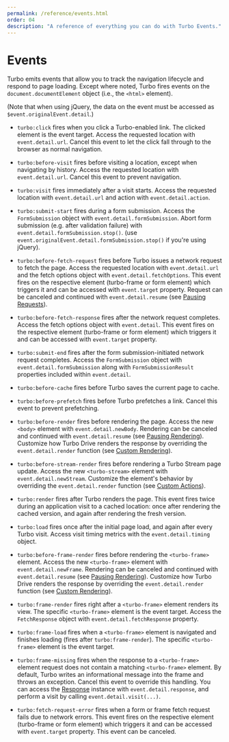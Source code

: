 ```yaml
---
permalink: /reference/events.html
order: 04
description: "A reference of everything you can do with Turbo Events."
---
```


# Events

Turbo emits events that allow you to track the navigation lifecycle and respond to page loading. Except where noted, Turbo fires events on the `document.documentElement` object (i.e., the `<html>` element).

(Note that when using jQuery, the data on the event must be accessed as `$event.originalEvent.detail`.)

* `turbo:click` fires when you click a Turbo-enabled link. The clicked element is the event target. Access the requested location with `event.detail.url`. Cancel this event to let the click fall through to the browser as normal navigation.

* `turbo:before-visit` fires before visiting a location, except when navigating by history. Access the requested location with `event.detail.url`. Cancel this event to prevent navigation.

* `turbo:visit` fires immediately after a visit starts. Access the requested location with `event.detail.url` and action with `event.detail.action`.

* `turbo:submit-start` fires during a form submission. Access the `FormSubmission` object with `event.detail.formSubmission`. Abort form submission (e.g. after validation failure) with `event.detail.formSubmission.stop()`. (use `event.originalEvent.detail.formSubmission.stop()` if you're using jQuery).

* `turbo:before-fetch-request` fires before Turbo issues a network request to fetch the page. Access the requested location with `event.detail.url` and the fetch options object with `event.detail.fetchOptions`. This event fires on the respective element (turbo-frame or form element) which triggers it and can be accessed with `event.target` property. Request can be canceled and continued with `event.detail.resume` (see [Pausing Requests](/handbook/drive#pausing-requests)).

* `turbo:before-fetch-response` fires after the network request completes. Access the fetch options object with `event.detail`. This event fires on the respective element (turbo-frame or form element) which triggers it and can be accessed with `event.target` property.

* `turbo:submit-end` fires after the form submission-initiated network request completes. Access the `FormSubmission` object with `event.detail.formSubmission` along with `FormSubmissionResult` properties included within `event.detail`.

* `turbo:before-cache` fires before Turbo saves the current page to cache.

* `turbo:before-prefetch` fires before Turbo prefetches a link. Cancel this event to prevent prefetching.

* `turbo:before-render` fires before rendering the page. Access the new `<body>` element with `event.detail.newBody`. Rendering can be canceled and continued with `event.detail.resume` (see [Pausing Rendering](/handbook/drive#pausing-rendering)). Customize how Turbo Drive renders the response by overriding the `event.detail.render` function (see [Custom Rendering](/handbook/drive#custom-rendering)).

* `turbo:before-stream-render` fires before rendering a Turbo Stream page update. Access the new `<turbo-stream>` element with `event.detail.newStream`. Customize the element's behavior by overriding the `event.detail.render` function (see [Custom Actions](/handbook/streams#custom-actions)).

* `turbo:render` fires after Turbo renders the page. This event fires twice during an application visit to a cached location: once after rendering the cached version, and again after rendering the fresh version.

* `turbo:load` fires once after the initial page load, and again after every Turbo visit. Access visit timing metrics with the `event.detail.timing` object.

* `turbo:before-frame-render` fires before rendering the `<turbo-frame>` element. Access the new `<turbo-frame>` element with `event.detail.newFrame`. Rendering can be canceled and continued with `event.detail.resume` (see [Pausing Rendering](/handbook/frames#pausing-rendering)). Customize how Turbo Drive renders the response by overriding the `event.detail.render` function (see [Custom Rendering](/handbook/frames#custom-rendering)).

* `turbo:frame-render` fires right after a `<turbo-frame>` element renders its view. The specific `<turbo-frame>` element is the event target. Access the `FetchResponse` object with `event.detail.fetchResponse` property.

* `turbo:frame-load` fires when a `<turbo-frame>` element is navigated and finishes loading (fires after `turbo:frame-render`). The specific `<turbo-frame>` element is the event target.

* `turbo:frame-missing` fires when the response to a `<turbo-frame>` element request does not contain a matching `<turbo-frame>` element. By default, Turbo writes an informational message into the frame and throws an exception. Cancel this event to override this handling. You can access the [Response](https://developer.mozilla.org/en-US/docs/Web/API/Response) instance with `event.detail.response`, and perform a visit by calling `event.detail.visit(...)`.

* `turbo:fetch-request-error` fires when a form or frame fetch request fails due to network errors. This event fires on the respective element (turbo-frame or form element) which triggers it and can be accessed with `event.target` property. This event can be canceled.
